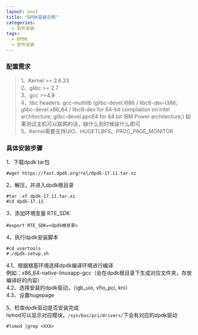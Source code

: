 ```yaml
---
layout: post
title: "DPDK安装示例"
categories:
  - 软件安装
tags:
  - DPDK
  - 软件安装
---
```


### 配置需求   
>1、Kernel >= 2.6.33   
2、glibc >= 2.7   
3、gcc >=4.9   
4、libc headers:  gcc-multilib (glibc-devel.i686 / libc6-dev-i386; glibc-devel.x86_64 / libc6-dev for 64-bit compilation on Intel architecture; glibc-devel.ppc64 for 64 bit IBM Power architecture;) 如果测试主机可以联网的话，缺什么到时候装什么即可   
5、Kernel需要支持UIO、HUGETLBFS、PROC_PAGE_MONITOR   

### 具体安装步骤  
1、下载dpdk tar包     
 
	#wget https://fast.dpdk.org/rel/dpdk-17.11.tar.xz

2、解压，并进入dpdk根目录    
 
	#tar -xf dpdk-17.11.tar.xz
	#cd dpdk-17.11

3、添加环境变量 RTE_SDK  

	#export RTE_SDK=<dpdk根目录>

4、执行dpdk安装脚本  

	#cd usertools  
	#./dpdk-setup.sh  
4.1、根据根基环境选择dpdk编译环境进行编译   
例如：x86_64-native-linuxapp-gcc（会在dpdk根目录下生成对应文件夹，存放编译好的内容）  
4.2、选择安装的dpdk驱动，（igb_uio, vfio_pci,  kni）  
4.3、设置hugepage  

5、检查dpdk驱动是否安装完成  
lsmod可以显示对应模块，`/sys/bus/pci/drivers/`下会有对应的dpdk驱动

	#lsmod |grep <XXX>